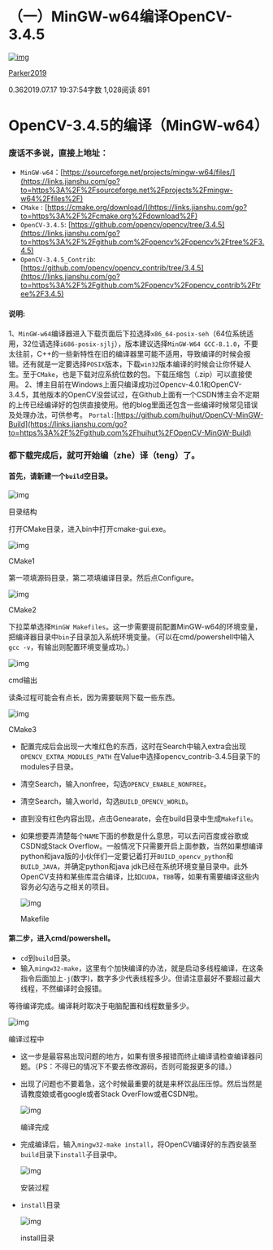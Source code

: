 # （一）MinGW-w64编译OpenCV-3.4.5

[![img](MinGWw64compiledOpenCV.assets/a40435d7-f19a-409d-a76c-78788d23d445.jpg)](https://www.jianshu.com/u/eeec7a734a59)

[Parker2019](https://www.jianshu.com/u/eeec7a734a59)

0.362019.07.17 19:37:54字数 1,028阅读 891

# OpenCV-3.4.5的编译（MinGW-w64）

### 废话不多说，直接上地址：

- `MinGW-w64`：[https://sourceforge.net/projects/mingw-w64/files/](https://links.jianshu.com/go?to=https%3A%2F%2Fsourceforge.net%2Fprojects%2Fmingw-w64%2Ffiles%2F)
- `CMake` : [https://cmake.org/download/](https://links.jianshu.com/go?to=https%3A%2F%2Fcmake.org%2Fdownload%2F)
- `OpenCV-3.4.5`: [https://github.com/opencv/opencv/tree/3.4.5](https://links.jianshu.com/go?to=https%3A%2F%2Fgithub.com%2Fopencv%2Fopencv%2Ftree%2F3.4.5)
- `OpenCV-3.4.5_Contrib`:[https://github.com/opencv/opencv_contrib/tree/3.4.5](https://links.jianshu.com/go?to=https%3A%2F%2Fgithub.com%2Fopencv%2Fopencv_contrib%2Ftree%2F3.4.5)

#### 说明:

1、`MinGW-w64`编译器进入下载页面后下拉选择`x86_64-posix-seh`（64位系统适用，32位请选择`i686-posix-sjlj`），版本建议选择`MinGW-W64 GCC-8.1.0`，不要太往前，C++的一些新特性在旧的编译器里可能不适用，导致编译的时候会报错。还有就是一定要选择`POSIX`版本，下载`win32`版本编译的时候会让你怀疑人生。至于`CMake`，也是下载对应系统位数的包。下载压缩包（.zip）可以直接使用。
 2、博主目前在Windows上面只编译成功过Opencv-4.0.1和OpenCV-3.4.5，其他版本的OpenCV没尝试过，在Github上面有一个CSDN博主会不定期的上传已经编译好的包供直接使用。他的blog里面还包含一些编译时候常见错误及处理办法，可供参考。
 `Portal:`[https://github.com/huihut/OpenCV-MinGW-Build](https://links.jianshu.com/go?to=https%3A%2F%2Fgithub.com%2Fhuihut%2FOpenCV-MinGW-Build)

### 都下载完成后，就可开始编（zhe）译（teng）了。

#### 首先，请新建一个`build`空目录。

![img](MinGWw64compiledOpenCV.assets/18791684-9d6a7f2254b99704.jpg)

目录结构

打开CMake目录，进入bin中打开cmake-gui.exe。



![img](MinGWw64compiledOpenCV.assets/18791684-28f83faa1a0b5eb3.jpg)

CMake1

第一项填源码目录，第二项填编译目录。然后点Configure。



![img](MinGWw64compiledOpenCV.assets/18791684-b2754b44b5a20ac4.jpg)

CMake2

下拉菜单选择`MinGW Makefiles`。这一步需要提前配置MinGW-w64的环境变量，把编译器目录中`bin`子目录加入系统环境变量。（可以在cmd/powershell中输入`gcc -v`，有输出则配置环境变量成功。）

![img](MinGWw64compiledOpenCV.assets/18791684-239d8f4a61c2536b.jpg)

cmd输出



读条过程可能会有点长，因为需要联网下载一些东西。



![img](MinGWw64compiledOpenCV.assets/18791684-e185ede9acc1b84e.jpg)

CMake3

- 配置完成后会出现一大堆红色的东西，这时在Search中输入extra会出现`OPENCV_EXTRA_MODULES_PATH`
   在Value中选择opencv_contrib-3.4.5目录下的modules子目录。

- 清空Search，输入nonfree，勾选`OPENCV_ENABLE_NONFREE`。

- 清空Search，输入world，勾选`BUILD_OPENCV_WORLD`。

- 直到没有红色内容出现，点击Genearate，会在build目录中生成`Makefile`。

- 如果想要弄清楚每个`NAME`下面的参数是什么意思，可以去问百度或谷歌或CSDN或Stack Overflow。一般情况下只需要开启上面参数，当然如果想编译python和java版的小伙伴们一定要记着打开`BUILD_opencv_python`和`BUILD_JAVA`，并确定python和java jdk已经在系统环境变量目录中。此外OpenCV支持和某些库混合编译，比如`CUDA`，`TBB`等，如果有需要编译这些内容务必勾选与之相关的项目。

  ![img](MinGWw64compiledOpenCV.assets/18791684-51082e2b799f6c27.jpg)

  Makefile

  

#### 第二步，进入cmd/powershell。

- `cd`到`build`目录。
- 输入`mingw32-make`，这里有个加快编译的办法，就是启动多线程编译，在这条指令后面加上`-j`(数字)，数字多少代表线程多少。但请注意最好不要超过最大线程，不然编译时会报错。

等待编译完成。编译耗时取决于电脑配置和线程数量多少。



![img](MinGWw64compiledOpenCV.assets/18791684-6b36e2032064a621.jpg)

编译过程中

- 这一步是最容易出现问题的地方，如果有很多报错而终止编译请检查编译器问题。（PS：不得已的情况下不要去修改源码，否则可能报更多的错。）

- 出现了问题也不要着急，这个时候最重要的就是来杯饮品压压惊。然后当然是请教度娘或者google或者Stack OverFlow或者CSDN啦。

  ![img](MinGWw64compiledOpenCV.assets/18791684-e3ad56b7b3ef1761.jpg)

  编译完成

- 完成编译后，输入`mingw32-make install`，将OpenCV编译好的东西安装至`build`目录下`install`子目录中。

  ![img](MinGWw64compiledOpenCV.assets/18791684-cf46134deb4f1229.jpg)

  安装过程

  

- `install`目录

  ![img](MinGWw64compiledOpenCV.assets/18791684-416ac70fc33b3e8e.png)

  install目录